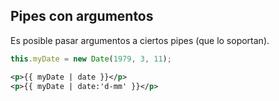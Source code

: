 ## Pipes con argumentos

Es posible pasar argumentos a ciertos pipes (que lo soportan).

```typescript
this.myDate = new Date(1979, 3, 11);
```

```xml
<p>{{ myDate | date }}</p>
<p>{{ myDate | date:'d-mm' }}</p>
```